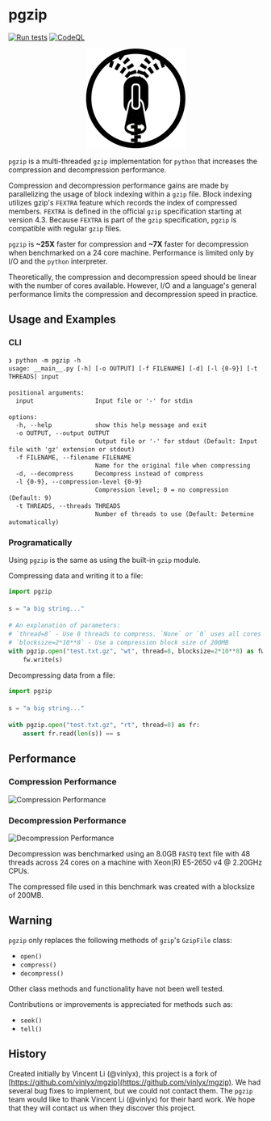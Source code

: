 # pgzip

[![Run tests](https://github.com/pgzip/pgzip/actions/workflows/python-tests.yml/badge.svg)](https://github.com/pgzip/pgzip/actions/workflows/python-tests.yml)
[![CodeQL](https://github.com/pgzip/pgzip/actions/workflows/codeql-analysis.yml/badge.svg)](https://github.com/pgzip/pgzip/actions/workflows/codeql-analysis.yml)

<p align="center">
  <img src="pgzip_logo.png" />
</p>

`pgzip` is a multi-threaded `gzip` implementation for `python` that increases the compression and decompression performance.

Compression and decompression performance gains are made by parallelizing the usage of block indexing within a `gzip` file. Block indexing utilizes gzip's `FEXTRA` feature which records the index of compressed members. `FEXTRA` is defined in the official `gzip` specification starting at version 4.3. Because `FEXTRA` is part of the `gzip` specification, `pgzip` is compatible with regular `gzip` files.

`pgzip` is **~25X** faster for compression and **~7X** faster for decompression when benchmarked on a 24 core machine. Performance is limited only by I/O and the `python` interpreter.

Theoretically, the compression and decompression speed should be linear with the number of cores available. However, I/O and a language's general performance limits the compression and decompression speed in practice.

## Usage and Examples

### CLI
```
❯ python -m pgzip -h
usage: __main__.py [-h] [-o OUTPUT] [-f FILENAME] [-d] [-l {0-9}] [-t THREADS] input

positional arguments:
  input                 Input file or '-' for stdin

options:
  -h, --help            show this help message and exit
  -o OUTPUT, --output OUTPUT
                        Output file or '-' for stdout (Default: Input file with 'gz' extension or stdout)
  -f FILENAME, --filename FILENAME
                        Name for the original file when compressing
  -d, --decompress      Decompress instead of compress
  -l {0-9}, --compression-level {0-9}
                        Compression level; 0 = no compression (Default: 9)
  -t THREADS, --threads THREADS
                        Number of threads to use (Default: Determine automatically)
```

### Programatically

Using `pgzip` is the same as using the built-in `gzip` module.

Compressing data and writing it to a file:

```python
import pgzip

s = "a big string..."

# An explanation of parameters:
# `thread=8` - Use 8 threads to compress. `None` or `0` uses all cores (default)
# `blocksize=2*10**8` - Use a compression block size of 200MB
with pgzip.open("test.txt.gz", "wt", thread=8, blocksize=2*10**8) as fw:
    fw.write(s)
```

Decompressing data from a file:

```python
import pgzip

s = "a big string..."

with pgzip.open("test.txt.gz", "rt", thread=8) as fr:
    assert fr.read(len(s)) == s
```



## Performance

### Compression Performance

![Compression Performance](CompressionBenchmark.png)

### Decompression Performance

![Decompression Performance](DecompressionBenchmark.png)

Decompression was benchmarked using an 8.0GB `FASTQ` text file with 48 threads across 24 cores on a machine with Xeon(R) E5-2650 v4 @ 2.20GHz CPUs.

The compressed file used in this benchmark was created with a blocksize of 200MB.

## Warning

`pgzip` only replaces the following methods of `gzip`'s `GzipFile` class:

- `open()`
- `compress()`
- `decompress()`

Other class methods and functionality have not been well tested.

Contributions or improvements is appreciated for methods such as:

- `seek()`
- `tell()`

## History

Created initially by Vincent Li (@vinlyx), this project is a fork of [https://github.com/vinlyx/mgzip](https://github.com/vinlyx/mgzip). We had several bug fixes to implement, but we could not contact them. The `pgzip` team would like to thank Vincent Li (@vinlyx) for their hard work. We hope that they will contact us when they discover this project.
